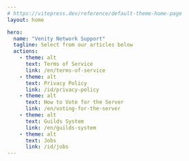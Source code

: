 ```yaml
---
# https://vitepress.dev/reference/default-theme-home-page
layout: home

hero:
  name: "Venity Network Support"
  tagline: Select from our articles below
  actions:
    - theme: alt
      text: Terms of Service
      link: /en/terms-of-service
    - theme: alt
      text: Privacy Policy
      link: /id/privacy-policy
    - theme: alt
      text: How to Vote for the Server
      link: /en/voting-for-the-server
    - theme: alt
      text: Guilds System
      link: /en/guilds-system
    - theme: alt
      text: Jobs
      link: /id/jobs
---
```


